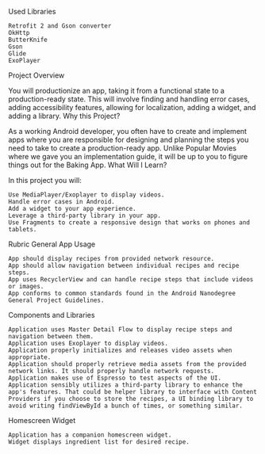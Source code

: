 Used Libraries

    Retrofit 2 and Gson converter
    OkHttp
    ButterKnife
    Gson
    Glide
    ExoPlayer

Project Overview

You will productionize an app, taking it from a functional state to a production-ready state. This will involve finding and handling error cases, adding accessibility features, allowing for localization, adding a widget, and adding a library.
Why this Project?

As a working Android developer, you often have to create and implement apps where you are responsible for designing and planning the steps you need to take to create a production-ready app. Unlike Popular Movies where we gave you an implementation guide, it will be up to you to figure things out for the Baking App.
What Will I Learn?

In this project you will:

    Use MediaPlayer/Exoplayer to display videos.
    Handle error cases in Android.
    Add a widget to your app experience.
    Leverage a third-party library in your app.
    Use Fragments to create a responsive design that works on phones and tablets.

Rubric
General App Usage

    App should display recipes from provided network resource.
    App should allow navigation between individual recipes and recipe steps.
    App uses RecyclerView and can handle recipe steps that include videos or images.
    App conforms to common standards found in the Android Nanodegree General Project Guidelines.

Components and Libraries

    Application uses Master Detail Flow to display recipe steps and navigation between them.
    Application uses Exoplayer to display videos.
    Application properly initializes and releases video assets when appropriate.
    Application should properly retrieve media assets from the provided network links. It should properly handle network requests.
    Application makes use of Espresso to test aspects of the UI.
    Application sensibly utilizes a third-party library to enhance the app's features. That could be helper library to interface with Content Providers if you choose to store the recipes, a UI binding library to avoid writing findViewById a bunch of times, or something similar.

Homescreen Widget

    Application has a companion homescreen widget.
    Widget displays ingredient list for desired recipe.
